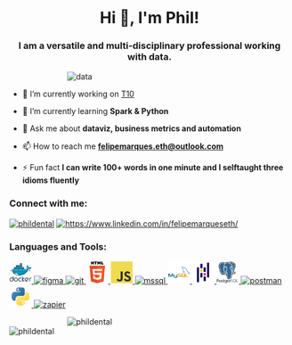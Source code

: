 <dl><dd><dl><dd><dl><dd><dl><dd><dl><dd><dl><dd><dl><dd><dl><dd><dl><dd><dl><dd><dl><dd><dl><dd><dl><dd><dl><dd><dl><dd><p>&nbsp;<img align="center" style="margin-right: 100px;" src="https://frogdesign.nyc3.cdn.digitaloceanspaces.com/wp-content/uploads/2020/08/19194410/AI_EmergingTech_2.gif" /></p></dd></dl></dd></dl></dd></dl></dd></dl></dd></dl></dd></dl></dd></dl></dd></dl></dd></dl></dd></dl></dd></dl></dd></dl></dd></dl></dd></dl></dd></dl>
<h1 align="center">Hi 👋, I'm Phil!</h1>
<h3 align="center">I am a versatile and multi-disciplinary professional working with data.</h3>
<p>&nbsp;<img align="right" width="400" src="https://www.driveniq.com/wp-content/uploads/2021/09/Disen%CC%83o-sin-ti%CC%81tulo.gif" alt="data" /></p>

- 🔭 I’m currently working on [T10](https://www.t10.digital/)

- 🌱 I’m currently learning **Spark & Python**

- 💬 Ask me about **dataviz, business metrics and automation**

- 📫 How to reach me **felipemarques.eth@outlook.com**

- ⚡ Fun fact **I can write 100+ words in one minute and I selftaught three idioms fluently**

<h3 align="left">Connect with me:</h3>
<p align="left">
<a href="https://twitter.com/phildental" target="blank"><img align="center" src="https://raw.githubusercontent.com/rahuldkjain/github-profile-readme-generator/master/src/images/icons/Social/twitter.svg" alt="phildental" height="30" width="40" /></a>
<a href="https://linkedin.com/in/https://www.linkedin.com/in/felipemarqueseth/" target="blank"><img align="center" src="https://raw.githubusercontent.com/rahuldkjain/github-profile-readme-generator/master/src/images/icons/Social/linked-in-alt.svg" alt="https://www.linkedin.com/in/felipemarqueseth/" height="30" width="40" /></a>
</p>

<h3 align="left">Languages and Tools:</h3>
<p align="left"> <a href="https://www.docker.com/" target="_blank" rel="noreferrer"> <img src="https://raw.githubusercontent.com/devicons/devicon/master/icons/docker/docker-original-wordmark.svg" alt="docker" width="40" height="40"/> </a> <a href="https://www.figma.com/" target="_blank" rel="noreferrer"> <img src="https://www.vectorlogo.zone/logos/figma/figma-icon.svg" alt="figma" width="40" height="40"/> </a> <a href="https://git-scm.com/" target="_blank" rel="noreferrer"> <img src="https://www.vectorlogo.zone/logos/git-scm/git-scm-icon.svg" alt="git" width="40" height="40"/> </a> <a href="https://www.w3.org/html/" target="_blank" rel="noreferrer"> <img src="https://raw.githubusercontent.com/devicons/devicon/master/icons/html5/html5-original-wordmark.svg" alt="html5" width="40" height="40"/> </a> <a href="https://developer.mozilla.org/en-US/docs/Web/JavaScript" target="_blank" rel="noreferrer"> <img src="https://raw.githubusercontent.com/devicons/devicon/master/icons/javascript/javascript-original.svg" alt="javascript" width="40" height="40"/> </a> <a href="https://www.microsoft.com/en-us/sql-server" target="_blank" rel="noreferrer"> <img src="https://www.svgrepo.com/show/303229/microsoft-sql-server-logo.svg" alt="mssql" width="40" height="40"/> </a> <a href="https://www.mysql.com/" target="_blank" rel="noreferrer"> <img src="https://raw.githubusercontent.com/devicons/devicon/master/icons/mysql/mysql-original-wordmark.svg" alt="mysql" width="40" height="40"/> </a> <a href="https://pandas.pydata.org/" target="_blank" rel="noreferrer"> <img src="https://raw.githubusercontent.com/devicons/devicon/2ae2a900d2f041da66e950e4d48052658d850630/icons/pandas/pandas-original.svg" alt="pandas" width="40" height="40"/> </a> <a href="https://www.postgresql.org" target="_blank" rel="noreferrer"> <img src="https://raw.githubusercontent.com/devicons/devicon/master/icons/postgresql/postgresql-original-wordmark.svg" alt="postgresql" width="40" height="40"/> </a> <a href="https://postman.com" target="_blank" rel="noreferrer"> <img src="https://www.vectorlogo.zone/logos/getpostman/getpostman-icon.svg" alt="postman" width="40" height="40"/> </a> <a href="https://www.python.org" target="_blank" rel="noreferrer"> <img src="https://raw.githubusercontent.com/devicons/devicon/master/icons/python/python-original.svg" alt="python" width="40" height="40"/> </a> <a href="https://zapier.com" target="_blank" rel="noreferrer"> <img src="https://www.vectorlogo.zone/logos/zapier/zapier-icon.svg" alt="zapier" width="40" height="40"/> </a> </p>


<p><img align="right" width="400" src="https://github-readme-streak-stats.herokuapp.com/?user=phildental&theme=buefy" alt="phildental" /></p>
<p>&nbsp;<img align="left" width="400" src="https://github-readme-stats.vercel.app/api?username=phildental&show_icons=true&locale=en&theme=buefy" alt="phildental" /></p>



